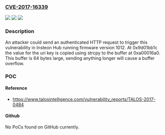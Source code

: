 ### [CVE-2017-16339](https://cve.mitre.org/cgi-bin/cvename.cgi?name=CVE-2017-16339)
![](https://img.shields.io/static/v1?label=Product&message=Insteon&color=blue)
![](https://img.shields.io/static/v1?label=Version&message=n%2Fa&color=blue)
![](https://img.shields.io/static/v1?label=Vulnerability&message=Buffer%20overflow&color=brighgreen)

### Description

An attacker could send an authenticated HTTP request to trigger this vulnerability in Insteon Hub running firmware version 1012. At 0x9d01bb1c the value for the uri key is copied using strcpy to the buffer at 0xa00016a0. This buffer is 64 bytes large, sending anything longer will cause a buffer overflow.

### POC

#### Reference
- https://www.talosintelligence.com/vulnerability_reports/TALOS-2017-0484

#### Github
No PoCs found on GitHub currently.

